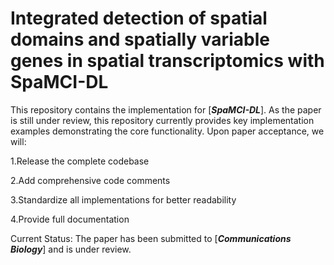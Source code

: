 # Integrated detection of spatial domains and spatially variable genes in spatial transcriptomics with SpaMCI-DL

This repository contains the implementation for [***SpaMCI-DL***]. As the paper is still under review, this repository currently provides key implementation examples demonstrating the core functionality.
Upon paper acceptance, we will:

1.Release the complete codebase  

2.Add comprehensive code comments  

3.Standardize all implementations for better readability  

4.Provide full documentation  

Current Status: The paper has been submitted to [***Communications Biology***] and is under review.
